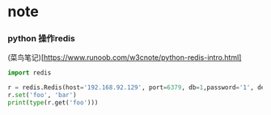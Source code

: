# note

### python 操作redis
(菜鸟笔记)[https://www.runoob.com/w3cnote/python-redis-intro.html]
```python
import redis

r = redis.Redis(host='192.168.92.129', port=6379, db=1,password='1', decode_responses=True)
r.set('foo', 'bar')
print(type(r.get('foo')))
```